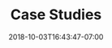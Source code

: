 ---
title: "Case Studies"
date: 2018-10-03T16:43:47-07:00
draft: false

description: Diesmo 5 operates a digital design agency for web & brand design & development.
---